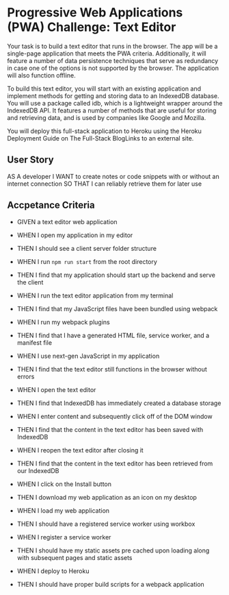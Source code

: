 # Progressive Web Applications (PWA) Challenge: Text Editor

Your task is to build a text editor that runs in the browser. The app will be a single-page application that meets the PWA criteria. Additionally, it will feature a number of data persistence techniques that serve as redundancy in case one of the options is not supported by the browser. The application will also function offline.

To build this text editor, you will start with an existing application and implement methods for getting and storing data to an IndexedDB database. You will use a package called idb, which is a lightweight wrapper around the IndexedDB API. It features a number of methods that are useful for storing and retrieving data, and is used by companies like Google and Mozilla.

You will deploy this full-stack application to Heroku using the Heroku Deployment Guide on The Full-Stack BlogLinks to an external site.

## User Story
AS A developer
I WANT to create notes or code snippets with or without an internet connection
SO THAT I can reliably retrieve them for later use

## Accpetance Criteria
* GIVEN a text editor web application

* WHEN I open my application in my editor
* THEN I should see a client server folder structure

* WHEN I run `npm run start` from the root directory
* THEN I find that my application should start up the backend and serve the client

* WHEN I run the text editor application from my terminal
* THEN I find that my JavaScript files have been bundled using webpack

* WHEN I run my webpack plugins
* THEN I find that I have a generated HTML file, service worker, and a manifest file

* WHEN I use next-gen JavaScript in my application
* THEN I find that the text editor still functions in the browser without errors

* WHEN I open the text editor
* THEN I find that IndexedDB has immediately created a database storage

* WHEN I enter content and subsequently click off of the DOM window
* THEN I find that the content in the text editor has been saved with IndexedDB

* WHEN I reopen the text editor after closing it
* THEN I find that the content in the text editor has been retrieved from our IndexedDB

* WHEN I click on the Install button
* THEN I download my web application as an icon on my desktop

* WHEN I load my web application
* THEN I should have a registered service worker using workbox

* WHEN I register a service worker
* THEN I should have my static assets pre cached upon loading along with subsequent pages and static assets

* WHEN I deploy to Heroku
* THEN I should have proper build scripts for a webpack application
